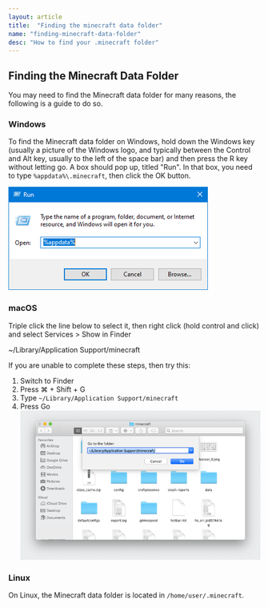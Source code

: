 ```yaml
---
layout: article
title:  "Finding the minecraft data folder"
name: "finding-minecraft-data-folder"
desc: "How to find your .minecraft folder"
---
```


## Finding the Minecraft Data Folder
You may need to find the Minecraft data folder for many reasons, the following is a guide to do so.

### Windows
To find the Minecraft data folder on Windows, hold down the Windows key (usually a picture of the Windows logo, and typically between the Control and Alt key, usually to the left of the space bar) and then press the R key without letting go. A box should pop up, titled "Run". In that box, you need to type `%appdata%\.minecraft`, then click the OK button.

![Screenshot of Win-R Menu](/static/images/help/finding-minecraft-data-folder/Windows.png) 

### macOS
Triple click the line below to select it, then right click (hold control and click) and select Services > Show in Finder

~/Library/Application Support/minecraft

If you are unable to complete these steps, then try this:

1. Switch to Finder
2. Press ⌘ + Shift + G
3. Type `~/Library/Application Support/minecraft`
4. Press Go  
![Screenshot of Finder Go menu](/static/images/help/finding-minecraft-data-folder/macOS.png)

### Linux
On Linux, the Minecraft data folder is located in `/home/user/.minecraft`. 

